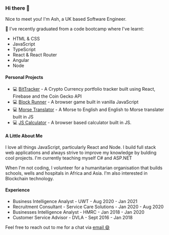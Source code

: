 ### Hi there 👋

Nice to meet you! I'm Ash, a UK based Software Engineer.

📘 I've recently graduated from a code bootcamp where I've learnt:
<ul>
  <li>HTML & CSS</li>
  <li>JavaScript</li>
  <li>TypeScript</li>
  <li>React & React Router</li>
  <li>Angular</li>
  <li>Node</li>
 </ul> 

<h4>Personal Projects</h4>

<ul>
  <li> 💻 <a target=_blank href=https://github.com/ashryan/BitTracker>BitTracker</a> - A Crypto Currency portfolio tracker built using React, Firebase and the Coin Gecko API</li>
  <li>💻 <a target=_blank href=https://github.com/ashryan/block-runner>Block Runner</a> - A browser game built in vanilla JavaScript</li>
  <li> 💻 <a target=_blank href=https://github.com/ashryan/morse-translator>Morse Translator</a> - A Morse to English and English to Morse translater built in JS</li>
  <li> 💻 <a target=_blank href=https://github.com/ashryan/calculator>JS Calculator</a> - A browser based calculator built in JS. </li>
  </ul>
  
 <h4>A Little About Me</h4>
 <p> I love all things JavaScript, particularly React and Node. I build full stack web applications and always strive to improve my knowledge by bulding cool projects. I'm currently teaching myself C# and ASP.NET</p>
 <p>When I'm not coding, I volunteer for a humanitarian organisation that builds schools, wells and hospitals in Africa and Asia. I'm also interested in Blockchain technology.</p>
  
 <h4>Experience</h4>
 <ul>
  <li>Business Intelligence Analyst - UWT - Aug 2020 - Jan 2021</li>
  <li>Recruitment Consultant - Service Care Solutions - Jan 2020 - Aug 2020</li>
  <li>Businesses Intelligence Analyst - HMRC - Jan 2018 - Jan 2020</li>
  <li>Customer Service Advisor - DVLA - Sept 2016 - Jan 2018</li>
  </ul>
  
  Feel free to reach out to me for a chat via <a target=_blank href="mailto: ashleeryan@outlook.com">email 😄
 
<!--
**ashryan/ashryan** is a ✨ _special_ ✨ repository because its `README.md` (this file) appears on your GitHub profile.

Here are some ideas to get you started:

- 🔭 I’m currently working on ...
- 🌱 I’m currently learning ...
- 👯 I’m looking to collaborate on ...
- 🤔 I’m looking for help with ...
- 💬 Ask me about ...
- 📫 How to reach me: ...
- 😄 Pronouns: ...
- ⚡ Fun fact: ...
-->
